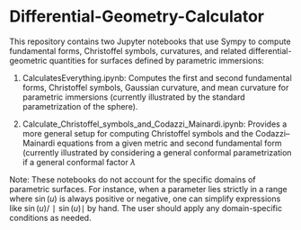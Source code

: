 # Differential-Geometry-Calculator
This repository contains two Jupyter notebooks that use Sympy to compute fundamental forms, Christoffel symbols, curvatures, and related differential-geometric quantities for surfaces defined by parametric immersions:

1) CalculatesEverything.ipynb: Computes the first and second fundamental forms, Christoffel symbols, Gaussian curvature, and mean curvature for parametric immersions (currently illustrated by the standard parametrization of the sphere).

2) Calculate_Christoffel_symbols_and_Codazzi_Mainardi.ipynb: Provides a more general setup for computing Christoffel symbols and the Codazzi–Mainardi equations from a given metric and second fundamental form (currently illustrated by considering a general conformal parametrization if a general conformal factor $\lambda$

Note: These notebooks do not account for the specific domains of parametric surfaces. For instance, when a parameter lies strictly in a range where $\sin⁡(u)$ is always positive or negative, one can simplify expressions like $\sin⁡(u)/∣\sin⁡(u)∣$ by hand. The user should apply any domain-specific conditions as needed.
